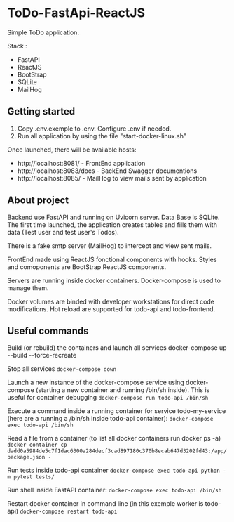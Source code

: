 # ToDo-FastApi-ReactJS

Simple ToDo application.

Stack :
- FastAPI
- ReactJS
- BootStrap
- SQLite
- MailHog


## Getting started

1. Copy .env.exemple to .env. Configure .env if needed.
2. Run all application by using the file "start-docker-linux.sh"

Once launched, there will be available hosts:
- http://localhost:8081/ - FrontEnd application
- http://localhost:8083/docs - BackEnd Swagger documentions
- http://localhost:8085/ - MailHog to view mails sent by application

## About project

Backend use FastAPI and running on Uvicorn server. Data Base is SQLite. The first time launched, the application creates tables and fills them with data (Test user and test user's Todos).

There is a fake smtp server (MailHog) to intercept and view sent mails.

FrontEnd made using ReactJS fonctional components with hooks. Styles and comoponents are BootStrap ReactJS components.

Servers are running inside docker containers. Docker-compose is used to manage them.

Docker volumes are binded with developer workstations for direct code modifications. Hot reload are supported for todo-api and todo-frontend.

## Useful commands

Build (or rebuild) the containers and launch all services
    docker-compose up --build --force-recreate

Stop all services
`docker-compose down`

Launch a new instance of the docker-compose service using docker-compose (starting a new container and running /bin/sh inside). This is useful for container debugging
`docker-compose run todo-api /bin/sh`

Execute a command inside a running container for service todo-my-service (here are a running a /bin/sh inside todo-api container):
`docker-compose exec todo-api /bin/sh`

Read a file from a container (to list all docker containers run docker ps -a)
`docker container cp dadd0a5984de5c7f1dac6300a284decf3cad897180c370b8ecab647d3202fd43:/app/package.json -`

Run tests inside todo-api container
`docker-compose exec todo-api python -m pytest tests/`

Run shell inside FastAPI container:
`docker-compose exec todo-api /bin/sh`

Restart docker container in command line (in this exemple worker is todo-api)
`docker-compose restart todo-api`